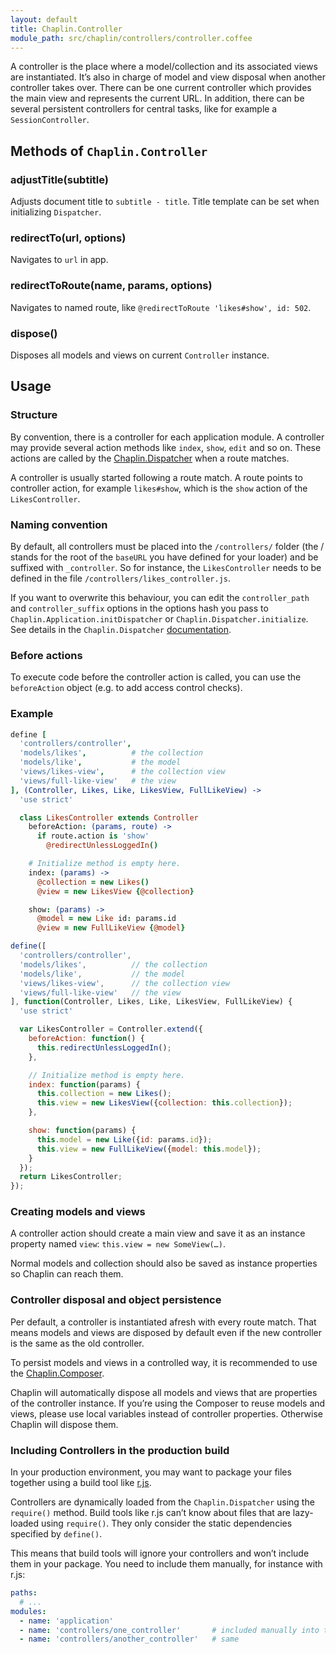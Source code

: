 ```yaml
---
layout: default
title: Chaplin.Controller
module_path: src/chaplin/controllers/controller.coffee
---
```


A controller is the place where a model/collection and its associated views are instantiated. It’s also in charge of model and view disposal when another controller takes over. There can be one current controller which provides the main view and represents the current URL. In addition, there can be several persistent controllers for central tasks, like for example a `SessionController`.

## Methods of `Chaplin.Controller`

### adjustTitle(subtitle)
Adjusts document title to `subtitle - title`. Title template can be set when initializing `Dispatcher`.

### redirectTo(url, options)

Navigates to `url` in app.

### redirectToRoute(name, params, options)

Navigates to named route, like `@redirectToRoute 'likes#show', id: 502`.

### dispose()

Disposes all models and views on current `Controller` instance.

## Usage

### Structure

By convention, there is a controller for each application module. A controller may provide several action methods like `index`, `show`, `edit` and so on. These actions are called by the [Chaplin.Dispatcher](./chaplin.dispatcher.md) when a route matches.

A controller is usually started following a route match. A route points to controller action, for example `likes#show`, which is the `show` action of the `LikesController`.


### Naming convention

By default, all controllers must be placed into the `/controllers/`  folder (the / stands for the root of the `baseURL` you have defined for your loader) and be suffixed with `_controller`. So for instance, the `LikesController` needs to be defined in the file `/controllers/likes_controller.js`.

If you want to overwrite this behaviour, you can edit the `controller_path` and `controller_suffix` options in the options hash you pass to `Chaplin.Application.initDispatcher` or `Chaplin.Dispatcher.initialize`. See details in the `Chaplin.Dispatcher` [documentation](./chaplin.dispatcher.md#initialize).


### Before actions

To execute code before the controller action is called, you can use the `beforeAction` object (e.g. to add access control checks).


### Example

```coffeescript
define [
  'controllers/controller',
  'models/likes',          # the collection
  'models/like',           # the model
  'views/likes-view',      # the collection view
  'views/full-like-view'   # the view
], (Controller, Likes, Like, LikesView, FullLikeView) ->
  'use strict'

  class LikesController extends Controller
    beforeAction: (params, route) ->
      if route.action is 'show'
        @redirectUnlessLoggedIn()

    # Initialize method is empty here.
    index: (params) ->
      @collection = new Likes()
      @view = new LikesView {@collection}

    show: (params) ->
      @model = new Like id: params.id
      @view = new FullLikeView {@model}
```

```javascript
define([
  'controllers/controller',
  'models/likes',          // the collection
  'models/like',           // the model
  'views/likes-view',      // the collection view
  'views/full-like-view'   // the view
], function(Controller, Likes, Like, LikesView, FullLikeView) {
  'use strict'

  var LikesController = Controller.extend({
    beforeAction: function() {
      this.redirectUnlessLoggedIn();
    },

    // Initialize method is empty here.
    index: function(params) {
      this.collection = new Likes();
      this.view = new LikesView({collection: this.collection});
    },

    show: function(params) {
      this.model = new Like({id: params.id});
      this.view = new FullLikeView({model: this.model});
    }
  });
  return LikesController;
});
```

### Creating models and views

A controller action should create a main view and save it as an instance property named `view`: `this.view = new SomeView(…)`.

Normal models and collection should also be saved as instance properties so Chaplin can reach them.

### Controller disposal and object persistence

Per default, a controller is instantiated afresh with every route match. That means models and views are disposed by default even if the new controller is the same as the old controller.

To persist models and views in a controlled way, it is recommended to use the [Chaplin.Composer](./chaplin.composer.md).

Chaplin will automatically dispose all models and views that are properties of the controller instance. If you’re using the Composer to reuse models and views, please use local variables instead of controller properties. Otherwise Chaplin will dispose them.

### Including Controllers in the production build

In your production environment, you may want to package your files together using a build tool like [r.js](http://requirejs.org/docs/optimization.html).

Controllers are dynamically loaded from the `Chaplin.Dispatcher` using the `require()` method. Build tools like r.js can’t know about files that are lazy-loaded using `require()`. They only consider the static dependencies specified by `define()`.

This means that build tools will ignore your controllers and won’t include them in your package. You need to include them manually, for instance with r.js:

```yaml
paths:
  # ...
modules:
  - name: 'application'
  - name: 'controllers/one_controller'       # included manually into the build
  - name: 'controllers/another_controller'   # same
```
